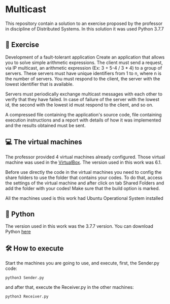 # Multicast 
This repository contain a solution to an exercise proposed by the professor in discipline of Distributed Systems.
In this solution it was used Python 3.7.7

## :memo: Exercise 
Development of a fault-tolerant application
Create an application that allows you to solve simple arithmetic expressions. The client must send a request, via IP multicast, an arithmetic expression (Ex: 3 + 5-4 / 3 * 4) to a group of servers. These servers must have unique identifiers from 1 to n, where n is the number of servers. You must respond to the client, the server with the lowest identifier that is available.

Servers must periodically exchange multicast messages with each other to verify that they have failed. In case of failure of the server with the lowest id, the second with the lowest id must respond to the client, and so on.

A compressed file containing the application's source code, file containing execution instructions and a report with details of how it was implemented and the results obtained must be sent.

## :computer: The virtual machines 
The professor provided 4 virtual machines already configured. Those virtual machine was used in the [VirtualBox](https://www.virtualbox.org/). The version used in this work was 6.1.

Before use directly the code in the virtual machines you need to config the share folders to use the folder that contains your codes. To do that, access the settings of the virtual machine and after click on tab Shared Folders and add the folder with your codes! Make sure that the build option is marked.

All the machines used is this work had Ubuntu Operational System installed

## :snake: Python
The version used in this work was the 3.7.7 version. You can download Python [here](https://www.python.org/downloads/)

## :hammer_and_wrench: How to execute

Start the machines you are going to use, and execute, first, the Sender.py code:

`python3 Sender.py`

and after that, execute the Receiver.py in the other machines:

`python3 Receiver.py`

